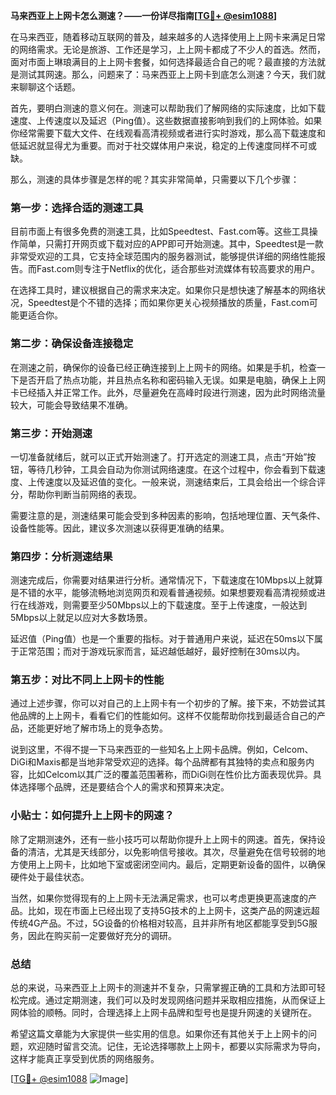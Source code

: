 **马来西亚上上网卡怎么测速？——一份详尽指南[[TG💪+ @esim1088](https://t.me/s/esim1088)]**

在马来西亚，随着移动互联网的普及，越来越多的人选择使用上上网卡来满足日常的网络需求。无论是旅游、工作还是学习，上上网卡都成了不少人的首选。然而，面对市面上琳琅满目的上上网卡套餐，如何选择最适合自己的呢？最直接的方法就是测试其网速。那么，问题来了：马来西亚上上网卡到底怎么测速？今天，我们就来聊聊这个话题。

首先，要明白测速的意义何在。测速可以帮助我们了解网络的实际速度，比如下载速度、上传速度以及延迟（Ping值）。这些数据直接影响到我们的上网体验。如果你经常需要下载大文件、在线观看高清视频或者进行实时游戏，那么高下载速度和低延迟就显得尤为重要。而对于社交媒体用户来说，稳定的上传速度同样不可或缺。

那么，测速的具体步骤是怎样的呢？其实非常简单，只需要以下几个步骤：

### 第一步：选择合适的测速工具

目前市面上有很多免费的测速工具，比如Speedtest、Fast.com等。这些工具操作简单，只需打开网页或下载对应的APP即可开始测速。其中，Speedtest是一款非常受欢迎的工具，它支持全球范围内的服务器测试，能够提供详细的网络性能报告。而Fast.com则专注于Netflix的优化，适合那些对流媒体有较高要求的用户。

在选择工具时，建议根据自己的需求来决定。如果你只是想快速了解基本的网络状况，Speedtest是个不错的选择；而如果你更关心视频播放的质量，Fast.com可能更适合你。

### 第二步：确保设备连接稳定

在测速之前，确保你的设备已经正确连接到上上网卡的网络。如果是手机，检查一下是否开启了热点功能，并且热点名称和密码输入无误。如果是电脑，确保上上网卡已经插入并正常工作。此外，尽量避免在高峰时段进行测速，因为此时网络流量较大，可能会导致结果不准确。

### 第三步：开始测速

一切准备就绪后，就可以正式开始测速了。打开选定的测速工具，点击“开始”按钮，等待几秒钟，工具会自动为你测试网络速度。在这个过程中，你会看到下载速度、上传速度以及延迟值的变化。一般来说，测速结束后，工具会给出一个综合评分，帮助你判断当前网络的表现。

需要注意的是，测速结果可能会受到多种因素的影响，包括地理位置、天气条件、设备性能等。因此，建议多次测速以获得更准确的结果。

### 第四步：分析测速结果

测速完成后，你需要对结果进行分析。通常情况下，下载速度在10Mbps以上就算是不错的水平，能够流畅地浏览网页和观看普通视频。如果想要观看高清视频或进行在线游戏，则需要至少50Mbps以上的下载速度。至于上传速度，一般达到5Mbps以上就足以应对大多数场景。

延迟值（Ping值）也是一个重要的指标。对于普通用户来说，延迟在50ms以下属于正常范围；而对于游戏玩家而言，延迟越低越好，最好控制在30ms以内。

### 第五步：对比不同上上网卡的性能

通过上述步骤，你可以对自己的上上网卡有一个初步的了解。接下来，不妨尝试其他品牌的上上网卡，看看它们的性能如何。这样不仅能帮助你找到最适合自己的产品，还能更好地了解市场上的竞争态势。

说到这里，不得不提一下马来西亚的一些知名上上网卡品牌。例如，Celcom、DiGi和Maxis都是当地非常受欢迎的选择。每个品牌都有其独特的卖点和服务内容，比如Celcom以其广泛的覆盖范围著称，而DiGi则在性价比方面表现优异。具体选择哪个品牌，还是要结合个人的需求和预算来决定。

### 小贴士：如何提升上上网卡的网速？

除了定期测速外，还有一些小技巧可以帮助你提升上上网卡的网速。首先，保持设备的清洁，尤其是天线部分，以免影响信号接收。其次，尽量避免在信号较弱的地方使用上上网卡，比如地下室或密闭空间内。最后，定期更新设备的固件，以确保硬件处于最佳状态。

当然，如果你觉得现有的上上网卡无法满足需求，也可以考虑更换更高速度的产品。比如，现在市面上已经出现了支持5G技术的上上网卡，这类产品的网速远超传统4G产品。不过，5G设备的价格相对较高，且并非所有地区都能享受到5G服务，因此在购买前一定要做好充分的调研。

### 总结

总的来说，马来西亚上上网卡的测速并不复杂，只需掌握正确的工具和方法即可轻松完成。通过定期测速，我们可以及时发现网络问题并采取相应措施，从而保证上网体验的顺畅。同时，合理选择上上网卡品牌和型号也是提升网速的关键所在。

希望这篇文章能为大家提供一些实用的信息。如果你还有其他关于上上网卡的问题，欢迎随时留言交流。记住，无论选择哪款上上网卡，都要以实际需求为导向，这样才能真正享受到优质的网络服务。

[[TG💪+ @esim1088](https://t.me/s/esim1088) ![Image](https://i.postimg.cc/4NQfJmqS/Snipaste-2025-05-13-00-14-12.png)]